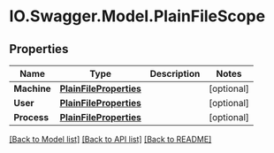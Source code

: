# IO.Swagger.Model.PlainFileScope
## Properties

Name | Type | Description | Notes
------------ | ------------- | ------------- | -------------
**Machine** | [**PlainFileProperties**](PlainFileProperties.md) |  | [optional] 
**User** | [**PlainFileProperties**](PlainFileProperties.md) |  | [optional] 
**Process** | [**PlainFileProperties**](PlainFileProperties.md) |  | [optional] 

[[Back to Model list]](../README.md#documentation-for-models) [[Back to API list]](../README.md#documentation-for-api-endpoints) [[Back to README]](../README.md)

